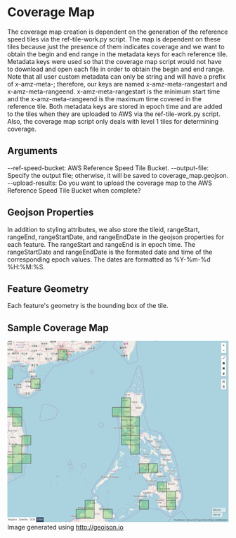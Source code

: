 # Coverage Map

The coverage map creation is dependent on the generation of the reference speed tiles via the ref-tile-work.py script.  The map is dependent on these tiles because just the presence of them indicates coverage and we want to obtain the begin and end range in the metadata keys for each reference tile.  Metadata keys were used so that the coverage map script would not have to download and open each file in order to obtain the begin and end range.  Note that all user custom metadata can only be string and will have a prefix of x-amz-meta-; therefore, our keys are named x-amz-meta-rangestart and x-amz-meta-rangeend.  x-amz-meta-rangestart is the minimum start time and the x-amz-meta-rangeend is the maximum time covered in the reference tile.  Both metadata keys are stored in epoch time and are added to the tiles when they are uploaded to AWS via the ref-tile-work.py script.  Also, the coverage map script only deals with level 1 tiles for determining coverage.
## Arguments
--ref-speed-bucket: AWS Reference Speed Tile Bucket.
--output-file: Specify the output file; otherwise, it will be saved to coverage_map.geojson.
--upload-results: Do you want to upload the coverage map to the AWS Reference Speed Tile Bucket when complete?

## Geojson Properties
In addition to styling attributes, we also store the tileid, rangeStart, rangeEnd, rangeStartDate, and rangeEndDate in the geojson properties for each feature.  The rangeStart and rangeEnd is in epoch time.  The rangeStartDate and rangeEndDate is the formated date and time of the corresponding epoch values.  The dates are formatted as %Y-%m-%d %H:%M:%S.

## Feature Geometry
Each feature's geometry is the bounding box of the tile.

## Sample Coverage Map
![Coverage Map](images/coverage_map.png)
Image generated using http://geojson.io

